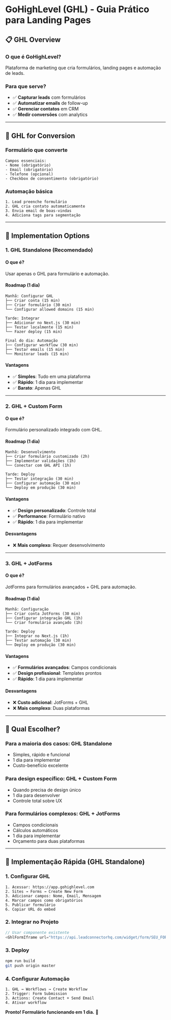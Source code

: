 # GoHighLevel (GHL) - Guia Prático para Landing Pages

## 📋 GHL Overview

### O que é GoHighLevel?
Plataforma de marketing que cria formulários, landing pages e automação de leads.

### Para que serve?
- ✅ **Capturar leads** com formulários
- ✅ **Automatizar emails** de follow-up
- ✅ **Gerenciar contatos** em CRM
- ✅ **Medir conversões** com analytics

---

## 🎯 GHL for Conversion

### Formulário que converte
```
Campos essenciais:
- Nome (obrigatório)
- Email (obrigatório) 
- Telefone (opcional)
- Checkbox de consentimento (obrigatório)
```

### Automação básica
```
1. Lead preenche formulário
2. GHL cria contato automaticamente
3. Envia email de boas-vindas
4. Adiciona tags para segmentação
```

---

## 🔧 Implementation Options

### 1. **GHL Standalone** (Recomendado)

#### O que é?
Usar apenas o GHL para formulário e automação.

#### Roadmap (1 dia)
```
Manhã: Configurar GHL
├── Criar conta (15 min)
├── Criar formulário (30 min)
└── Configurar allowed domains (15 min)

Tarde: Integrar
├── Adicionar no Next.js (30 min)
├── Testar localmente (15 min)
└── Fazer deploy (15 min)

Final do dia: Automação
├── Configurar workflow (30 min)
├── Testar emails (15 min)
└── Monitorar leads (15 min)
```

#### Vantagens
- ✅ **Simples**: Tudo em uma plataforma
- ✅ **Rápido**: 1 dia para implementar
- ✅ **Barato**: Apenas GHL

---

### 2. **GHL + Custom Form**

#### O que é?
Formulário personalizado integrado com GHL.

#### Roadmap (1 dia)
```
Manhã: Desenvolvimento
├── Criar formulário customizado (2h)
├── Implementar validações (1h)
└── Conectar com GHL API (1h)

Tarde: Deploy
├── Testar integração (30 min)
├── Configurar automação (30 min)
└── Deploy em produção (30 min)
```

#### Vantagens
- ✅ **Design personalizado**: Controle total
- ✅ **Performance**: Formulário nativo
- ✅ **Rápido**: 1 dia para implementar

#### Desvantagens
- ❌ **Mais complexo**: Requer desenvolvimento

---

### 3. **GHL + JotForms**

#### O que é?
JotForms para formulários avançados + GHL para automação.

#### Roadmap (1 dia)
```
Manhã: Configuração
├── Criar conta JotForms (30 min)
├── Configurar integração GHL (1h)
└── Criar formulário avançado (1h)

Tarde: Deploy
├── Integrar no Next.js (1h)
├── Testar automação (30 min)
└── Deploy em produção (30 min)
```

#### Vantagens
- ✅ **Formulários avançados**: Campos condicionais
- ✅ **Design profissional**: Templates prontos
- ✅ **Rápido**: 1 dia para implementar

#### Desvantagens
- ❌ **Custo adicional**: JotForms + GHL
- ❌ **Mais complexo**: Duas plataformas

---

## 🎯 Qual Escolher?

### **Para a maioria dos casos**: GHL Standalone
- Simples, rápido e funcional
- 1 dia para implementar
- Custo-benefício excelente

### **Para design específico**: GHL + Custom Form
- Quando precisa de design único
- 1 dia para desenvolver
- Controle total sobre UX

### **Para formulários complexos**: GHL + JotForms
- Campos condicionais
- Cálculos automáticos
- 1 dia para implementar
- Orçamento para duas plataformas

---

## 🚀 Implementação Rápida (GHL Standalone)

### 1. Configurar GHL
```
1. Acessar: https://app.gohighlevel.com
2. Sites → Forms → Create New Form
3. Adicionar campos: Nome, Email, Mensagem
4. Marcar campos como obrigatórios
5. Publicar formulário
6. Copiar URL do embed
```

### 2. Integrar no Projeto
```typescript
// Usar componente existente
<GhlFormIframe url="https://api.leadconnectorhq.com/widget/form/SEU_FORM_ID" />
```

### 3. Deploy
```bash
npm run build
git push origin master
```

### 4. Configurar Automação
```
1. GHL → Workflows → Create Workflow
2. Trigger: Form Submission
3. Actions: Create Contact + Send Email
4. Ativar workflow
```

**Pronto! Formulário funcionando em 1 dia.** 🚀
